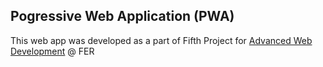 ## Pogressive Web Application (PWA)
This web app was developed as a part of Fifth Project for [Advanced Web Development](https://www.fer.unizg.hr/en/course/awd) @ FER
